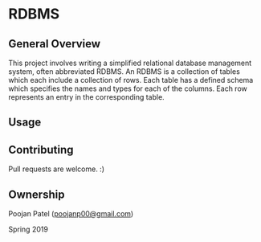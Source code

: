 # RDBMS

## General Overview
This project involves writing a simplified relational database management system, often abbreviated RDBMS. An RDBMS is a collection of tables which each include a collection of rows. Each table has a defined schema which specifies the names and types for each of the columns. Each row represents an entry in the corresponding table.


## Usage


## Contributing
Pull requests are welcome. :)

## Ownership
Poojan Patel (poojanp00@gmail.com)

Spring 2019
